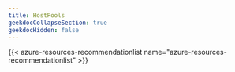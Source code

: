 ```yaml
---
title: HostPools
geekdocCollapseSection: true
geekdocHidden: false
---
```


{{< azure-resources-recommendationlist name="azure-resources-recommendationlist" >}}
